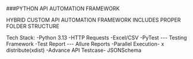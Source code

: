 ###PYTHON API AUTOMATION FRAMEWORK

HYBRID CUSTOM API AUTOMATION FRAMEWORK INCLUDES PROPER FOLDER STRUCTURE

Tech Stack:
-Python 3.13
-HTTP Requests
-Excel/CSV
-PyTest --- Testing Framework
-Test Report --- Allure Reports
-Parallel Execution- x distribute(xdist)
-Advance API Testcase- JSONSchema